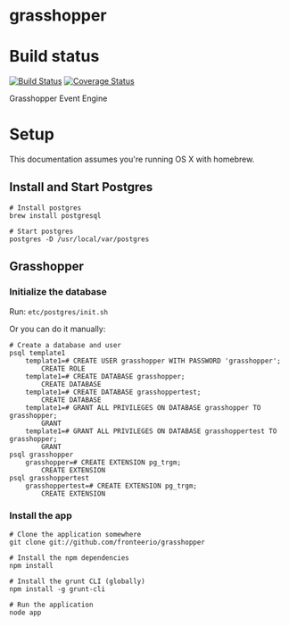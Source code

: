 grasshopper
===========

# Build status
[![Build Status](https://travis-ci.org/fronteerio/grasshopper.png?branch=master)](https://travis-ci.org/fronteerio/grasshopper)
[![Coverage Status](https://coveralls.io/repos/fronteerio/grasshopper/badge.png)](https://coveralls.io/r/fronteerio/grasshopper)

Grasshopper Event Engine

# Setup

This documentation assumes you're running OS X with homebrew.


## Install and Start Postgres
```
# Install postgres
brew install postgresql

# Start postgres
postgres -D /usr/local/var/postgres
```

## Grasshopper

### Initialize the database

Run: `etc/postgres/init.sh`

Or you can do it manually:

```
# Create a database and user
psql template1
    template1=# CREATE USER grasshopper WITH PASSWORD 'grasshopper';
        CREATE ROLE
    template1=# CREATE DATABASE grasshopper;
        CREATE DATABASE
    template1=# CREATE DATABASE grasshoppertest;
        CREATE DATABASE
    template1=# GRANT ALL PRIVILEGES ON DATABASE grasshopper TO grasshopper;
        GRANT
    template1=# GRANT ALL PRIVILEGES ON DATABASE grasshoppertest TO grasshopper;
        GRANT
psql grasshopper
    grasshopper=# CREATE EXTENSION pg_trgm;
        CREATE EXTENSION
psql grasshoppertest
    grasshoppertest=# CREATE EXTENSION pg_trgm;
        CREATE EXTENSION
```

### Install the app
```
# Clone the application somewhere
git clone git://github.com/fronteerio/grasshopper

# Install the npm dependencies
npm install

# Install the grunt CLI (globally)
npm install -g grunt-cli

# Run the application
node app
```
